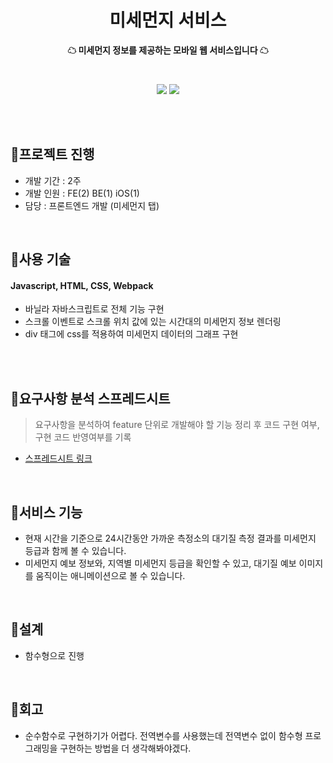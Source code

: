 <h1 align="center">미세먼지 서비스</h1>
<p align="center"><strong>☁ 미세먼지 정보를 제공하는 모바일 웹 서비스입니다 ☁</strong></p>
<br>
<p align="center"><img src="https://user-images.githubusercontent.com/58355499/98917649-fdef7d00-250f-11eb-9b98-8f819ae4103b.gif"/>
  <img src="https://user-images.githubusercontent.com/58355499/98918533-12804500-2511-11eb-89fc-8018243253df.gif"/></p>
<br>
<br>

## 🚩프로젝트 진행 
- 개발 기간 : 2주 <br>
- 개발 인원 : FE(2) BE(1) iOS(1) <br>
- 담당 : 프론트엔드 개발 (미세먼지 탭)

<br>

## 🚩사용 기술 
#### Javascript, HTML, CSS, Webpack
- 바닐라 자바스크립트로 전체 기능 구현
- 스크롤 이벤트로 스크롤 위치 값에 있는 시간대의 미세먼지 정보 렌더링 
- div 태그에 css를 적용하여 미세먼지 데이터의 그래프 구현

<br>
<br>

## 🚩요구사항 분석 스프레드시트 
> 요구사항을 분석하여 feature 단위로 개발해야 할 기능 정리 후 코드 구현 여부, 구현 코드 반영여부를 기록

- [스프레드시트 링크](https://docs.google.com/spreadsheets/d/1tAolHvdSZUqzN1v54wQQhXsosJQsSVjXHvc1UjUMKPA/edit#gid=0)
<br>

## 🚩서비스 기능
- 현재 시간을 기준으로 24시간동안 가까운 측정소의 대기질 측정 결과를 미세먼지 등급과 함께 볼 수 있습니다.
- 미세먼지 예보 정보와, 지역별 미세먼지 등급을 확인할 수 있고, 대기질 예보 이미지를 움직이는 애니메이션으로 볼 수 있습니다. 
<br>

## 🚩설계
- 함수형으로 진행

<br>

## 🚩회고
- 순수함수로 구현하기가 어렵다. 전역변수를 사용했는데 전역변수 없이 함수형 프로그래밍을 구현하는 방법을 더 생각해봐야겠다. 
<br>

